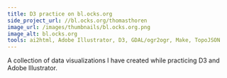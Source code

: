 ```yaml
---
title: D3 practice on bl.ocks.org
side_project_url: //bl.ocks.org/thomasthoren
image_url: /images/thumbnails/bl.ocks.org.png
image_alt: bl.ocks.org
tools: ai2html, Adobe Illustrator, D3, GDAL/ogr2ogr, Make, TopoJSON
---
```

A collection of data visualizations I have created while practicing D3 and Adobe Illustrator.
